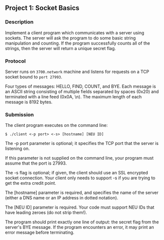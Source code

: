 ## Project 1: Socket Basics
### Description
Implement a client program which communicates with a server using sockets. The server will ask the program to do some basic string manipulation and counting. If the program successfully counts all of the strings, then the server will return a unique secret flag.

### Protocol
Server runs on `3700.network` machine and listens for requests on a TCP socket bound to `port 27993`.

Four types of messages: HELLO, FIND, COUNT, and BYE. Each message is an ASCII string consisting of multiple fields separated by spaces (0x20) and terminated with a line feed (0x0A, \n). The maximum length of each message is 8192 bytes.

### Submission
The client program executes on the command line:
```
$ ./client <-p port> <-s> [hostname] [NEU ID]
```
The -p port parameter is optional; it specifies the TCP port that the server is listening on.

If this parameter is not supplied on the command line, your program must assume that the port is 27993.

The -s flag is optional; if given, the client should use an SSL encrypted socket connection. Your client only needs to support -s if you are trying to get the extra credit point.

The [hostname] parameter is required, and specifies the name of the server (either a DNS name or an IP address in dotted notation).

The [NEU ID] parameter is required. Your code must support NEU IDs that have leading zeroes (do not strip them!).

The program should print exactly one line of output: the secret flag from the server's BYE message. If the program encounters an error, it may print an error message before terminating.